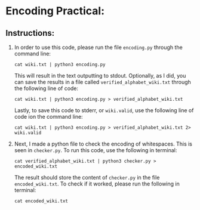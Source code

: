 # Encoding Practical:

## Instructions:
1. In order to use this code, please run the file `encoding.py` through the command line:

    `cat wiki.txt | python3 encoding.py`


   This will result in the text outputting to stdout. Optionally, as I did, you can save the results in a file called `verified_alphabet_wiki.txt` through the following line of code:

    `cat wiki.txt | python3 encoding.py > verified_alphabet_wiki.txt`


   Lastly, to save this code to stderr, or `wiki.valid`, use the following line of code ion the command line:

    `cat wiki.txt | python3 encoding.py > verified_alphabet_wiki.txt 2> wiki.valid`


2. Next, I made a python file to check the encoding of whitespaces. This is seen in `checker.py`. To run this code, use the following in terminal:

    `cat verified_alphabet_wiki.txt | python3 checker.py > encoded_wiki.txt`


   The result should store the content of `checker.py` in the file `encoded_wiki.txt`. To check if it worked, please run the following in terminal:

    `cat encoded_wiki.txt`


